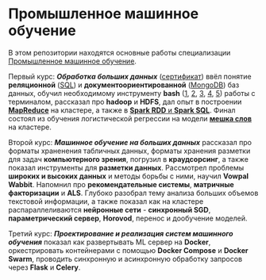 # Промышленное машинное обучение
В этом репозитории находятся основные работы специализации <a href="https://www.coursera.org/specializations/industrial-machine-learning" >Промышленное машинное обучение</a>.

Первый курс: ***Обработка больших данных*** (<a href="https://github.com/Kirill-Shokhin/Coursera-Industrial-machine-learning/blob/main/Обработка%20больших%20данных/Certificate%20Coursera%20Обработка%20больших%20данных.pdf" >сертификат</a>) ввёл понятие __реляционной__ (<a href="https://github.com/Kirill-Shokhin/Coursera-Industrial-machine-learning/blob/main/Обработка%20больших%20данных/SQL.ipynb" >SQL</a>) и __документоориентированной__ (<a href="https://github.com/Kirill-Shokhin/Coursera-Industrial-machine-learning/blob/main/Обработка%20больших%20данных/MongoDB.ipynb" >MongoDB</a>) баз данных, обучил необходимому инструменту __bash__ (<a href="https://github.com/Kirill-Shokhin/Coursera-Industrial-machine-learning/blob/main/Обработка%20больших%20данных/1-Bash%20basics-task.ipynb" >1</a>, <a href="https://github.com/Kirill-Shokhin/Coursera-Industrial-machine-learning/blob/main/Обработка%20больших%20данных/2-Bash%20flow%20control-task.ipynb" >2</a>, <a href="https://github.com/Kirill-Shokhin/Coursera-Industrial-machine-learning/blob/main/Обработка%20больших%20данных/3-Bash%20Advanced%20pipelining-task.ipynb" >3</a>, <a href="https://github.com/Kirill-Shokhin/Coursera-Industrial-machine-learning/blob/main/Обработка%20больших%20данных/4-Bash%20Usefull%20programs-task.ipynb" >4</a>, <a href="https://github.com/Kirill-Shokhin/Coursera-Industrial-machine-learning/blob/main/Обработка%20больших%20данных/5-Bash%20Practical%20tasks-task.ipynb" >5</a>) работы с терминалом,  рассказал про __hadoop__ и __HDFS__, дал опыт в построении <a href="https://github.com/Kirill-Shokhin/Coursera-Industrial-machine-learning/blob/main/Обработка%20больших%20данных/MapReduce.ipynb" >__MapReduce__</a> на кластере, а также в <a href="https://github.com/Kirill-Shokhin/Coursera-Industrial-machine-learning/blob/main/Обработка%20больших%20данных/Spark.ipynb" >__Spark RDD__ и __Spark SQL__</a>. Финал состоял из обучения логистической регрессии на модели <a href="https://github.com/Kirill-Shokhin/Coursera-Industrial-machine-learning/blob/main/Обработка%20больших%20данных/Spark%20advanced.ipynb" >__мешка слов__</a> на кластере.

Второй курс: ***Машинное обучение на больших данных*** рассказал про форматы храненения табличных данных, форматы хранения разметки для задач __компьютерного зрения__, погрузил в __краудсорсинг__, а также показал инструменты для __разметки данных__. Рассмотрел проблемы __широких и высоких данных__ и методы борьбы с ними, научил __Vowpal Wabbit__. Напомнил про __рекомендательные системы__, __матричные факторизации__ и __ALS__. Глубоко разобрал тему анализа больших объемов текстовой информации, а также показал как на кластере распараллеливаются __нейронные сети__ - __синхронный SGD__, __параметрический сервер__, __Horovod__, перенос и дообучение моделей.

Третий курс: ***Проектирование и реализация систем машинного обучения*** показал как развертывать ML сервер на __Docker__, оркестрировать контейнерами с помощью __Docker Compose__ и __Docker Swarm__, проводить синхронную и асинхронную обработку запросов через __Flask__ и __Celery__.
